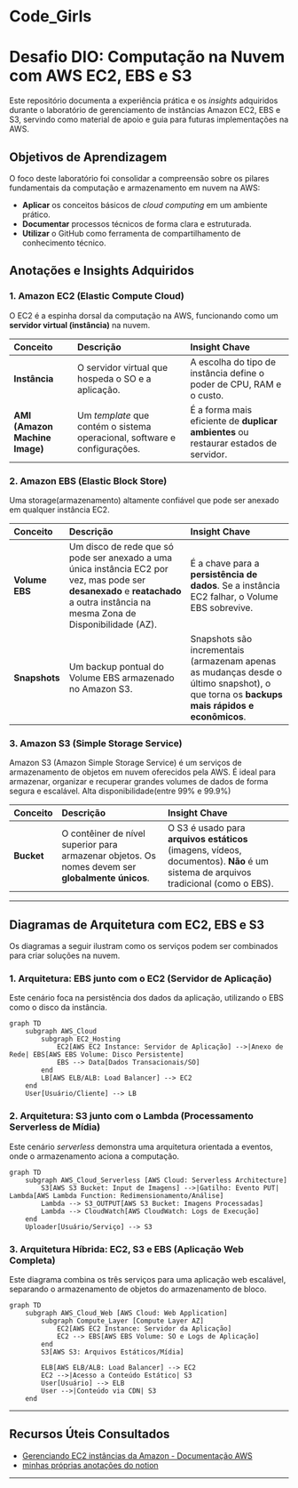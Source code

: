 # Code_Girls

# Desafio DIO: Computação na Nuvem com AWS EC2, EBS e S3

Este repositório documenta a experiência prática e os *insights* adquiridos durante o laboratório de gerenciamento de instâncias Amazon EC2, EBS e S3, servindo como material de apoio e guia para futuras implementações na AWS.

## Objetivos de Aprendizagem

O foco deste laboratório foi consolidar a compreensão sobre os pilares fundamentais da computação e armazenamento em nuvem na AWS:

  * **Aplicar** os conceitos básicos de *cloud computing* em um ambiente prático.
  * **Documentar** processos técnicos de forma clara e estruturada.
  * **Utilizar** o GitHub como ferramenta de compartilhamento de conhecimento técnico.

## Anotações e Insights Adquiridos

### 1\. Amazon EC2 (Elastic Compute Cloud)

O EC2 é a espinha dorsal da computação na AWS, funcionando como um **servidor virtual (instância)** na nuvem.

| Conceito | Descrição | Insight Chave |
| :--- | :--- | :--- |
| **Instância** | O servidor virtual que hospeda o SO e a aplicação. | A escolha do tipo de instância define o poder de CPU, RAM e o custo.
| **AMI (Amazon Machine Image)** | Um *template* que contém o sistema operacional, software e configurações. | É a forma mais eficiente de **duplicar ambientes** ou restaurar estados de servidor. |

### 2\. Amazon EBS (Elastic Block Store)

Uma storage(armazenamento) altamente confiável que pode ser anexado em qualquer instância EC2.

| Conceito | Descrição | Insight Chave |
| :--- | :--- | :--- |
| **Volume EBS** | Um disco de rede que só pode ser anexado a uma única instância EC2 por vez, mas pode ser **desanexado** e **reatachado** a outra instância na mesma Zona de Disponibilidade (AZ). | É a chave para a **persistência de dados**. Se a instância EC2 falhar, o Volume EBS sobrevive. |
| **Snapshots** | Um backup pontual do Volume EBS armazenado no Amazon S3. | Snapshots são incrementais (armazenam apenas as mudanças desde o último snapshot), o que torna os **backups mais rápidos e econômicos**. |

### 3\. Amazon S3 (Simple Storage Service)

Amazon S3 (Amazon Simple Storage Service) é um serviços de armazenamento de objetos em nuvem oferecidos pela AWS. É ideal para armazenar, organizar e recuperar grandes volumes de dados de forma segura e escalável. Alta disponibilidade(entre 99% e 99.9%)

| Conceito | Descrição | Insight Chave |
| :--- | :--- | :--- |
| **Bucket** | O contêiner de nível superior para armazenar objetos. Os nomes devem ser **globalmente únicos**. | O S3 é usado para **arquivos estáticos** (imagens, vídeos, documentos). **Não** é um sistema de arquivos tradicional (como o EBS). |

-----

## Diagramas de Arquitetura com EC2, EBS e S3

Os diagramas a seguir ilustram como os serviços podem ser combinados para criar soluções na nuvem.

### 1\. Arquitetura: EBS junto com o EC2 (Servidor de Aplicação)

Este cenário foca na persistência dos dados da aplicação, utilizando o EBS como o disco da instância.

```mermaid
graph TD
    subgraph AWS_Cloud
        subgraph EC2_Hosting
            EC2[AWS EC2 Instance: Servidor de Aplicação] -->|Anexo de Rede| EBS[AWS EBS Volume: Disco Persistente]
            EBS --> Data[Dados Transacionais/SO]
        end
        LB[AWS ELB/ALB: Load Balancer] --> EC2
    end
    User[Usuário/Cliente] --> LB
```

### 2\. Arquitetura: S3 junto com o Lambda (Processamento Serverless de Mídia)

Este cenário *serverless* demonstra uma arquitetura orientada a eventos, onde o armazenamento aciona a computação.

```mermaid
graph TD
    subgraph AWS_Cloud_Serverless [AWS Cloud: Serverless Architecture]
        S3[AWS S3 Bucket: Input de Imagens] -->|Gatilho: Evento PUT| Lambda[AWS Lambda Function: Redimensionamento/Análise]
        Lambda --> S3_OUTPUT[AWS S3 Bucket: Imagens Processadas]
        Lambda --> CloudWatch[AWS CloudWatch: Logs de Execução]
    end
    Uploader[Usuário/Serviço] --> S3
```

### 3\. Arquitetura Híbrida: EC2, S3 e EBS (Aplicação Web Completa)

Este diagrama combina os três serviços para uma aplicação web escalável, separando o armazenamento de objetos do armazenamento de bloco.

```mermaid
graph TD
    subgraph AWS_Cloud_Web [AWS Cloud: Web Application]
        subgraph Compute_Layer [Compute Layer AZ]
            EC2[AWS EC2 Instance: Servidor da Aplicação]
            EC2 --> EBS[AWS EBS Volume: SO e Logs de Aplicação]
        end
        S3[AWS S3: Arquivos Estáticos/Mídia]

        ELB[AWS ELB/ALB: Load Balancer] --> EC2
        EC2 -->|Acesso a Conteúdo Estático| S3
        User[Usuário] --> ELB
        User -->|Conteúdo via CDN| S3
    end
```

-----

## Recursos Úteis Consultados

  * [Gerenciando EC2 instâncias da Amazon - Documentação AWS](https://www.google.com/search?q=link_para_documentacao)
  * [minhas próprias anotações do notion](https://www.notion.so/Computa-o-na-Nuvem-com-EC2-2699f90a75e2800d9ec8f04cd0464e49)

-----
